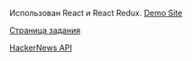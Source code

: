 Использован React и React Redux.
[Demo Site](https://hackernewstry.web.app)

[Страница задания](https://github.com/avito-tech/sx-frontend-trainee-assignment)

[HackerNews API](https://github.com/HackerNews/API)